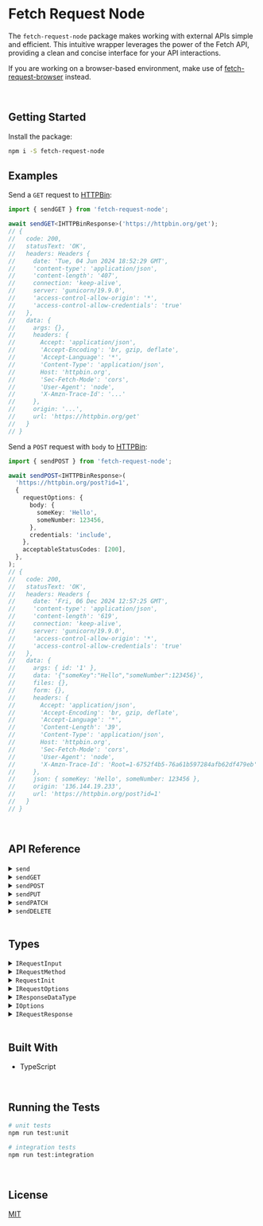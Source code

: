 # Fetch Request Node

The `fetch-request-node` package makes working with external APIs simple and efficient. This intuitive wrapper leverages the power of the Fetch API, providing a clean and concise interface for your API interactions.

If you are working on a browser-based environment, make use of [fetch-request-browser](https://github.com/jesusgraterol/fetch-request-browser) instead.



<br />

## Getting Started

Install the package:
```bash
npm i -S fetch-request-node
```

## Examples

Send a `GET` request to [HTTPBin](https://httpbin.org/):

```typescript
import { sendGET } from 'fetch-request-node';

await sendGET<IHTTPBinResponse>('https://httpbin.org/get');
// {
//   code: 200,
//   statusText: 'OK',
//   headers: Headers {
//     date: 'Tue, 04 Jun 2024 18:52:29 GMT',
//     'content-type': 'application/json',
//     'content-length': '407',
//     connection: 'keep-alive',
//     server: 'gunicorn/19.9.0',
//     'access-control-allow-origin': '*',
//     'access-control-allow-credentials': 'true'
//   },
//   data: {
//     args: {},
//     headers: {
//       Accept: 'application/json',
//       'Accept-Encoding': 'br, gzip, deflate',
//       'Accept-Language': '*',
//       'Content-Type': 'application/json',
//       Host: 'httpbin.org',
//       'Sec-Fetch-Mode': 'cors',
//       'User-Agent': 'node',
//       'X-Amzn-Trace-Id': '...'
//     },
//     origin: '...',
//     url: 'https://httpbin.org/get'
//   }
// }
```

Send a `POST` request with `body` to [HTTPBin](https://httpbin.org/):

```typescript
import { sendPOST } from 'fetch-request-node';

await sendPOST<IHTTPBinResponse>(
  'https://httpbin.org/post?id=1',
  {
    requestOptions: {
      body: {
        someKey: 'Hello',
        someNumber: 123456,
      },
      credentials: 'include',
    },
    acceptableStatusCodes: [200],
  },
);
// {
//   code: 200,
//   statusText: 'OK',
//   headers: Headers {
//     date: 'Fri, 06 Dec 2024 12:57:25 GMT',
//     'content-type': 'application/json',
//     'content-length': '619',
//     connection: 'keep-alive',
//     server: 'gunicorn/19.9.0',
//     'access-control-allow-origin': '*',
//     'access-control-allow-credentials': 'true'
//   },
//   data: {
//     args: { id: '1' },
//     data: '{"someKey":"Hello","someNumber":123456}',
//     files: {},
//     form: {},
//     headers: {
//       Accept: 'application/json',
//       'Accept-Encoding': 'br, gzip, deflate',
//       'Accept-Language': '*',
//       'Content-Length': '39',
//       'Content-Type': 'application/json',
//       Host: 'httpbin.org',
//       'Sec-Fetch-Mode': 'cors',
//       'User-Agent': 'node',
//       'X-Amzn-Trace-Id': 'Root=1-6752f4b5-76a61b597284afb62df479eb'
//     },
//     json: { someKey: 'Hello', someNumber: 123456 },
//     origin: '136.144.19.233',
//     url: 'https://httpbin.org/post?id=1'
//   }
// }
```





<br/>

## API Reference

<details>
  <summary><code>send</code></summary>
  <br/>

  Builds and sends an HTTP Request based on the provided input and options.
  ```typescript
  await send<IHTTPBinResponse>(
    'https://httpbin.org/get?foo=hey&bar=123', 
    {
      requestOptions: { method: 'GET' }
    }
  );
  // {
  //   code: 200,
  //   statusText: 'OK',
  //   headers: Headers {
  //     date: 'Fri, 06 Dec 2024 13:05:20 GMT',
  //     'content-type': 'application/json',
  //     'content-length': '422',
  //     connection: 'keep-alive',
  //     server: 'gunicorn/19.9.0',
  //     'access-control-allow-origin': '*',
  //     'access-control-allow-credentials': 'true'
  //   },
  //   data: {
  //     args: { bar: '123', foo: 'hey' },
  //     headers: {
  //       Accept: 'application/json',
  //       'Accept-Encoding': 'br, gzip, deflate',
  //       'Accept-Language': '*',
  //       Host: 'httpbin.org',
  //       'Sec-Fetch-Mode': 'cors',
  //       'User-Agent': 'node',
  //       'X-Amzn-Trace-Id': 'Root=1-6752f690-43ddfac50ee723b532cf3cf3'
  //     },
  //     origin: '136.144.19.106',
  //     url: 'https://httpbin.org/get?foo=hey&bar=123'
  //   }
  // }
  ```
  <br/>
</details>

<details>
  <summary><code>sendGET</code></summary>
  <br/>

  Builds and sends a `GET` HTTP Request based on the provided input and options.
  ```typescript
  await sendGET<IHTTPBinResponse>('https://httpbin.org/get?foo=hey&bar=123');
  // {
  //   code: 200,
  //   statusText: 'OK',
  //   headers: Headers {
  //     date: 'Fri, 06 Dec 2024 13:05:20 GMT',
  //     'content-type': 'application/json',
  //     'content-length': '422',
  //     connection: 'keep-alive',
  //     server: 'gunicorn/19.9.0',
  //     'access-control-allow-origin': '*',
  //     'access-control-allow-credentials': 'true'
  //   },
  //   data: {
  //     args: { bar: '123', foo: 'hey' },
  //     headers: {
  //       Accept: 'application/json',
  //       'Accept-Encoding': 'br, gzip, deflate',
  //       'Accept-Language': '*',
  //       Host: 'httpbin.org',
  //       'Sec-Fetch-Mode': 'cors',
  //       'User-Agent': 'node',
  //       'X-Amzn-Trace-Id': 'Root=1-6752f690-43ddfac50ee723b532cf3cf3'
  //     },
  //     origin: '136.144.19.106',
  //     url: 'https://httpbin.org/get?foo=hey&bar=123'
  //   }
  // }
  ```
  <br/>
</details>

<details>
  <summary><code>sendPOST</code></summary>
  <br/>

  Builds and sends a `POST` HTTP Request based on the provided input and options.
  ```typescript
  await sendPOST<IHTTPBinResponse>(
    'https://httpbin.org/post',
    {
      requestOptions: {
        body: {
          someKey: 'Hello',
          someNumber: 123456,
        },
      },
    },
  );
  // {
  //   code: 200,
  //   statusText: 'OK',
  //   headers: Headers {
  //     date: 'Fri, 06 Dec 2024 13:13:18 GMT',
  //     'content-type': 'application/json',
  //     'content-length': '596',
  //     connection: 'keep-alive',
  //     server: 'gunicorn/19.9.0',
  //     'access-control-allow-origin': '*',
  //     'access-control-allow-credentials': 'true'
  //   },
  //   data: {
  //     args: {},
  //     data: '{"someKey":"Hello","someNumber":123456}',
  //     files: {},
  //     form: {},
  //     headers: {
  //       Accept: 'application/json',
  //       'Accept-Encoding': 'br, gzip, deflate',
  //       'Accept-Language': '*',
  //       'Content-Length': '39',
  //       'Content-Type': 'application/json',
  //       Host: 'httpbin.org',
  //       'Sec-Fetch-Mode': 'cors',
  //       'User-Agent': 'node',
  //       'X-Amzn-Trace-Id': 'Root=1-6752f86e-366f8cb71596c46374885670'
  //     },
  //     json: { someKey: 'Hello', someNumber: 123456 },
  //     origin: '136.144.19.99',
  //     url: 'https://httpbin.org/post'
  //   }
  // }
  ```
  <br/>
</details>

<details>
  <summary><code>sendPUT</code></summary>
  <br/>

  Builds and sends a `PUT` HTTP Request based on the provided input and options.
  ```typescript
  await sendPUT<IHTTPBinResponse>(
    'https://httpbin.org/put',
    {
      requestOptions: {
        body: {
          someKey: 'Hello',
          someNumber: 123456,
        },
      },
    },
  );
  // {
  //   code: 200,
  //   statusText: 'OK',
  //   headers: Headers {
  //     date: 'Fri, 06 Dec 2024 13:19:07 GMT',
  //     'content-type': 'application/json',
  //     'content-length': '596',
  //     connection: 'keep-alive',
  //     server: 'gunicorn/19.9.0',
  //     'access-control-allow-origin': '*',
  //     'access-control-allow-credentials': 'true'
  //   },
  //   data: {
  //     args: {},
  //     data: '{"someKey":"Hello","someNumber":123456}',
  //     files: {},
  //     form: {},
  //     headers: {
  //       Accept: 'application/json',
  //       'Accept-Encoding': 'br, gzip, deflate',
  //       'Accept-Language': '*',
  //       'Content-Length': '39',
  //       'Content-Type': 'application/json',
  //       Host: 'httpbin.org',
  //       'Sec-Fetch-Mode': 'cors',
  //       'User-Agent': 'node',
  //       'X-Amzn-Trace-Id': 'Root=1-6752f9cb-4633cbc111fccdc020c15081'
  //     },
  //     json: { someKey: 'Hello', someNumber: 123456 },
  //     origin: '136.144.19.122',
  //     url: 'https://httpbin.org/put'
  //   }
  // }
  ```
  <br/>
</details>

<details>
  <summary><code>sendPATCH</code></summary>
  <br/>

  Builds and sends a `PATCH` HTTP Request based on the provided input and options.
  ```typescript
  await sendPATCH<IHTTPBinResponse>(
    'https://httpbin.org/patch',
    {
      requestOptions: {
        body: {
          someKey: 'Hello',
          someNumber: 123456,
        },
      },
    },
  );
  // {
  //   code: 200,
  //   statusText: 'OK',
  //   headers: Headers {
  //     date: 'Fri, 06 Dec 2024 13:22:54 GMT',
  //     'content-type': 'application/json',
  //     'content-length': '597',
  //     connection: 'keep-alive',
  //     server: 'gunicorn/19.9.0',
  //     'access-control-allow-origin': '*',
  //     'access-control-allow-credentials': 'true'
  //   },
  //   data: {
  //     args: {},
  //     data: '{"someKey":"Hello","someNumber":123456}',
  //     files: {},
  //     form: {},
  //     headers: {
  //       Accept: 'application/json',
  //       'Accept-Encoding': 'br, gzip, deflate',
  //       'Accept-Language': '*',
  //       'Content-Length': '39',
  //       'Content-Type': 'application/json',
  //       Host: 'httpbin.org',
  //       'Sec-Fetch-Mode': 'cors',
  //       'User-Agent': 'node',
  //       'X-Amzn-Trace-Id': 'Root=1-6752faae-7da3d0d33f55d85f1f563abb'
  //     },
  //     json: { someKey: 'Hello', someNumber: 123456 },
  //     origin: '136.144.19.93',
  //     url: 'https://httpbin.org/patch'
  //   }
  // }
  ```
  <br/>
</details>

<details>
  <summary><code>sendDELETE</code></summary>
  <br/>

  Builds and sends a `DELETE` HTTP Request based on the provided input and options.
  ```typescript
  await sendDELETE<IHTTPBinResponse>('https://httpbin.org/delete?id=1');
  // {
  //   code: 200,
  //   statusText: 'OK',
  //   headers: Headers {
  //     date: 'Fri, 06 Dec 2024 13:25:41 GMT',
  //     'content-type': 'application/json',
  //     'content-length': '496',
  //     connection: 'keep-alive',
  //     server: 'gunicorn/19.9.0',
  //     'access-control-allow-origin': '*',
  //     'access-control-allow-credentials': 'true'
  //   },
  //   data: {
  //     args: { id: '1' },
  //     data: '',
  //     files: {},
  //     form: {},
  //     headers: {
  //       Accept: 'application/json',
  //       'Accept-Encoding': 'br, gzip, deflate',
  //       'Accept-Language': '*',
  //       'Content-Type': 'application/json',
  //       Host: 'httpbin.org',
  //       'Sec-Fetch-Mode': 'cors',
  //       'User-Agent': 'node',
  //       'X-Amzn-Trace-Id': 'Root=1-6752fb55-62da6f1d3348e8a55af75ae3'
  //     },
  //     json: null,
  //     origin: '136.144.19.240',
  //     url: 'https://httpbin.org/delete?id=1'
  //   }
  // }
  ```
  <br/>
</details>






<br />

## Types

<details>
  <summary><code>IRequestInput</code></summary>
  <br/>

  The URL of the request's target.
  ```typescript
  type IRequestInput = string | URL;
  ```
  <br/>
</details>

<details>
  <summary><code>IRequestMethod</code></summary>
  <br/>

  The HTTP Methods supported by this library. To make use of a different one, pass the method name directly in the request options.
  ```typescript
  type IRequestMethod = 'GET' | 'POST' | 'PUT' | 'PATCH' | 'DELETE';
  ```
  <br/>
</details>

<details>
  <summary><code>RequestInit</code></summary>
  <br/>

  The [`RequestInit`](https://developer.mozilla.org/en-US/docs/Web/API/RequestInit) dictionary of the Fetch API represents the set of options that can be used to configure a fetch request.
  ```typescript
  interface RequestInit {
    /** A BodyInit object or null to set request's body. */
    body?: BodyInit | null;
    /** A string indicating how the request will interact with the browser's cache to set request's cache. */
    cache?: RequestCache;
    /** A string indicating whether credentials will be sent with the request always, never, or only when sent to a same-origin URL. Sets request's credentials. */
    credentials?: RequestCredentials;
    /** A Headers object, an object literal, or an array of two-item arrays to set request's headers. */
    headers?: HeadersInit;
    /** A cryptographic hash of the resource to be fetched by request. Sets request's integrity. */
    integrity?: string;
    /** A boolean to set request's keepalive. */
    keepalive?: boolean;
    /** A string to set request's method. */
    method?: string;
    /** A string to indicate whether the request will use CORS, or will be restricted to same-origin URLs. Sets request's mode. */
    mode?: RequestMode;
    priority?: RequestPriority;
    /** A string indicating whether request follows redirects, results in an error upon encountering a redirect, or returns the redirect (in an opaque fashion). Sets request's redirect. */
    redirect?: RequestRedirect;
    /** A string whose value is a same-origin URL, "about:client", or the empty string, to set request's referrer. */
    referrer?: string;
    /** A referrer policy to set request's referrerPolicy. */
    referrerPolicy?: ReferrerPolicy;
    /** An AbortSignal to set request's signal. */
    signal?: AbortSignal | null;
    /** Can only be null. Used to disassociate request from any Window. */
    window?: null;
  }
  ```
  <br/>
</details>

<details>
  <summary><code>IRequestOptions</code></summary>
  <br/>

  The options that can be applied when sending a Fetch Request.
  IMPORTANT: the reason RequestInit is extended is because in the original type, the body property does not accept plain objects. Even though this makes sense,  utilities so the Request's body is always going to have a valid type.
  ```typescript
  interface IRequestOptions extends Omit<RequestInit, 'body'> {
    method: IRequestMethod; // this lib only makes use of these methods
    body: BodyInit | Record<string, unknown> | Array<unknown> | null;
  }
  
  interface IProcessedRequestOptions extends RequestInit {
    method: IRequestMethod;
  }
  ```
  <br/>
</details>

<details>
  <summary><code>IResponseDataType</code></summary>
  <br/>

  The type of data that will be extracted from the HTTP Response body.
  ```typescript
  type IResponseDataType = 'arrayBuffer' | 'blob' | 'formData' | 'json' | 'text';
  ```
  <br/>
</details>

<details>
  <summary><code>IOptions</code></summary>
  <br/>

  The options object that can be passed and used for any request.
  ```typescript
  interface IOptions {
    // the options that will be used to build the request
    requestOptions?: Partial<IRequestOptions>;

    // the expected data type that should be extracted from the response
    responseDataType: IResponseDataType;

    /**
     * Response Status Codes
     * The request's response can be validated by providing a list of acceptable codes or a range
     * object. Keep in mind that if the acceptableStatusCodes array is provided, it will only perform
     * that validation and ignore the acceptableStatusCodesRange.
     */

    // the list of status codes that won't throw an error
    acceptableStatusCodes?: number[];

    // the range of codes that are considered to be acceptable. Defaults to: { min: 200, max: 299 }
    acceptableStatusCodesRange: { min: number, max: number };

    // if enabled, it will not validate the status code from the response object
    skipStatusCodeValidation: boolean;
  }
  ```
  <br/>
</details>

<details>
  <summary><code>IRequestResponse<T></code></summary>
  <br/>

  The object containing the result of the Request.
  ```typescript
  interface IRequestResponse<T> {
    // the HTTP status code extracted from the Response
    code: number;

    // the message associated with the status code
    statusText: string;

    // the Response's Headers. Useful as some service providers attach important info in the headers
    headers: Headers;

    // the data extracted from the Response Instance
    data: T;
  }
  ```
  <br/>
</details>





<br />

## Built With

- TypeScript




<br />

## Running the Tests

```bash
# unit tests
npm run test:unit

# integration tests
npm run test:integration
```





<br />

## License

[MIT](https://choosealicense.com/licenses/mit/)
